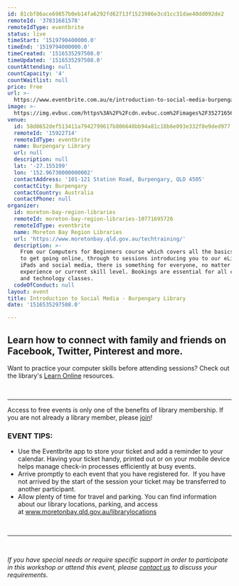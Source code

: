 ```yaml
---
id: 81cbf86ace69857b0eb14fa6292fd62713f1523986e3cd1cc31dae40dd092de2
remoteId: '37831681578'
remoteIdType: eventbrite
status: live
timeStart: '1519790400000.0'
timeEnd: '1519794000000.0'
timeCreated: '1516535297508.0'
timeUpdated: '1516535297508.0'
countAttending: null
countCapacity: '4'
countWaitlist: null
price: Free
url: >-
  https://www.eventbrite.com.au/e/introduction-to-social-media-burpengary-library-tickets-37831681578?aff=ebapi
image: >-
  https://img.evbuc.com/https%3A%2F%2Fcdn.evbuc.com%2Fimages%2F35271656%2F175653860817%2F1%2Foriginal.jpg?s=ef577151d0e184138edbd9425a43a78b
venue:
  id: 58d8652def513411a7942799617b806648bb94a81c18b6e093e332f8e9ded977
  remoteId: '15922714'
  remoteIdType: eventbrite
  name: Burpengary Library
  url: null
  description: null
  lat: '-27.155199'
  lon: '152.96730000000002'
  contactAddress: '101-121 Station Road, Burpengary, QLD 4505'
  contactCity: Burpengary
  contactCountry: Australia
  contactPhone: null
organizer:
  id: moreton-bay-region-libraries
  remoteId: moreton-bay-region-libraries-10771695726
  remoteIdType: eventbrite
  name: Moreton Bay Region Libraries
  url: 'https://www.moretonbay.qld.gov.au/techtraining/'
  description: >-
    From our Computers for Beginners course which covers all the basics you need
    to get going online, through to sessions introducing you to our eLibrary,
    iPads and social media, there is something for everyone, no matter your past
    experience or current skill level. Bookings are essential for all computer
    and technology classes.
  codeOfConduct: null
layout: event
title: Introduction to Social Media - Burpengary Library
date: '1516535297508.0'

---
```

<H2>Learn how to connect with family and friends on Facebook, Twitter, Pinterest and more.</H2>
<P CLASS="MsoNormal">Want to practice your computer skills before attending sessions? Check out the library's <A HREF="https://www.moretonbay.qld.gov.au/lol" TARGET="_blank" TITLE="Learn Online" REL="noreferrer noopener nofollow noopener noreferrer nofollow">Learn Online</A> resources.</P>
<P><EM><BR></EM></P>
<HR>
<P><SPAN>Access to free events is only one of the benefits of library membership. If you are not already a library member, please </SPAN><A HREF="https://www.moretonbay.qld.gov.au/libraries/join" TARGET="_blank" REL="noreferrer noopener nofollow noopener noreferrer nofollow"><SPAN>join</SPAN></A><SPAN>!</SPAN></P>
<H3 CLASS="MsoNormal"><STRONG>EVENT TIPS</STRONG>:</H3>
<UL>
<LI>Use the Eventbrite app to store your ticket and add a reminder to your calendar. Having your ticket handy, printed out or on your mobile device helps manage check-in processes efficiently at busy events.</LI>
<LI>Arrive promptly to each event that you have registered for.  If you have not arrived by the start of the session your ticket may be transferred to another participant.</LI>
<LI>Allow plenty of time for travel and parking. You can find information about our library locations, parking, and access at <A HREF="http://www.moretonbay.qld.gov.au/librarylocations" TARGET="_blank" REL="noreferrer noopener nofollow noopener noreferrer nofollow">www.moretonbay.qld.gov.au/librarylocations</A></LI>
</UL>
<P><BR></P>
<HR>
<P><BR></P>
<P><I>If you have special needs or require specific support in order to participate in this workshop or attend this event, please <A HREF="https://www.moretonbay.qld.gov.au/libraries/contact/" TARGET="_blank" REL="noreferrer noopener nofollow noopener noreferrer nofollow">contact us</A> to discuss your requirements.</I></P>
